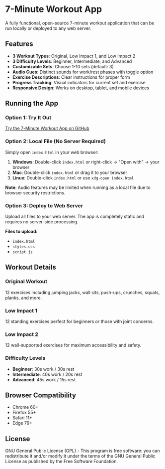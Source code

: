 # 7-Minute Workout App

A fully functional, open-source 7-minute workout application that can be run locally or deployed to any web server.

## Features

- **3 Workout Types**: Original, Low Impact 1, and Low Impact 2
- **3 Difficulty Levels**: Beginner, Intermediate, and Advanced
- **Customizable Sets**: Choose 1-10 sets (default: 3)
- **Audio Cues**: Distinct sounds for work/rest phases with toggle option
- **Exercise Descriptions**: Clear instructions for proper form
- **Progress Tracking**: Visual indicators for current set and exercise
- **Responsive Design**: Works on desktop, tablet, and mobile devices

## Running the App

### Option 1: Try It Out

[Try the 7-Minute Workout App on GitHub](https://charlesamith.github.io/7-minute-workout/)

### Option 2: Local File (No Server Required)

Simply open `index.html` in your web browser:

1. **Windows**: Double-click `index.html` or right-click → "Open with" → your browser
2. **Mac**: Double-click `index.html` or drag it to your browser
3. **Linux**: Double-click `index.html` or use `xdg-open index.html`

**Note**: Audio features may be limited when running as a local file due to browser security restrictions.

### Option 3: Deploy to Web Server

Upload all files to your web server. The app is completely static and requires no server-side processing.

**Files to upload:**
- `index.html`
- `styles.css`
- `script.js`

## Workout Details

### Original Workout
12 exercises including jumping jacks, wall sits, push-ups, crunches, squats, planks, and more.

### Low Impact 1
12 standing exercises perfect for beginners or those with joint concerns.

### Low Impact 2
12 wall-supported exercises for maximum accessibility and safety.

### Difficulty Levels
- **Beginner**: 30s work / 30s rest
- **Intermediate**: 40s work / 20s rest  
- **Advanced**: 45s work / 15s rest

## Browser Compatibility

- Chrome 60+
- Firefox 55+
- Safari 11+
- Edge 79+

## License

GNU General Public License (GPL) - This program is free software: you can redistribute it and/or modify it under the terms of the GNU General Public License as published by the Free Software Foundation.